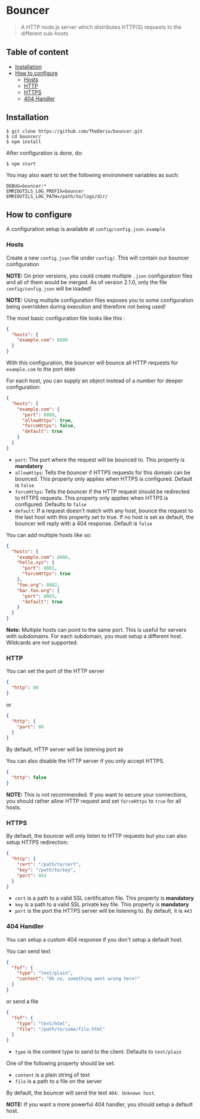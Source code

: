 # Bouncer

> A HTTP node.js server which distributes HTTP(S) requests to the different sub-hosts

## Table of content
- [Installation](#installation)
- [How to configure](#configuration)
  - [Hosts](#configuration-hosts)
  - [HTTP](#configuration-http)
  - [HTTPS](#configuration-https)
  - [404 Handler](#configuration-fof)

<a name="installation"></a>
## Installation

```shell
$ git clone https://github.com/TheEmrio/bouncer.git
$ cd bouncer/
$ npm install
```

After configuration is done, do:

```shell
$ npm start
```

You may also want to set the following environment variables as such:
```
DEBUG=bouncer:*
EMRIOUTILS_LOG_PREFIX=bouncer
EMRIOUTILS_LOG_PATH=/path/to/logs/dir/
```

<a name="configuration"></a>
## How to configure

A configuration setup is available at `config/config.json.example`

<a name="configuration-hosts"></a>
### Hosts

Create a new `config.json` file under `config/`. This will contain our bouncer configuration

**NOTE:** On prior versions, you could create multiple `.json` configuration files and all of them would be merged. As of version 2.1.0, only the file `config/config.json` will be loaded!

**NOTE:** Using multiple configuration files exposes you to some configuration being overridden during execution and therefore not being used!

The most basic configuration file looks like this :
```json
{
  "hosts": {
    "example.com": 8080
  }
}
```

With this configuration, the bouncer will bounce all HTTP requests for `example.com` to the port `8080`

For each host, you can supply an object instead of a number for deeper configuration:
```json
{
  "hosts": {
    "example.com": {
      "port": 8080,
      "allowHttps": true,
      "forceHttps": false,
      "default": true
    }
  }
}
```

- `port`: The port where the request will be bounced to. This property is **mandatory**
- `allowHttps`: Tells the bouncer if HTTPS requests for this domain can be bounced. This property only applies when HTTPS is configured. Default is `false`
- `forceHttps`: Tells the bouncer if the HTTP request should be redirected to HTTPS requests. This property only applies when HTTPS is configured. Defaults to `false`
- `default`: If a request doesn't match with any host, bounce the request to the last host with this property set to true. If no host is set as default, the bouncer will reply with a 404 response. Default is `false`

You can add multiple hosts like so:
```json
{
  "hosts": {
    "example.com": 8080,
    "hello.xyz": {
      "port": 8081,
      "forceHttps": true
    },
    "foo.org": 8082,
    "bar.foo.org": {
      "port": 8083,
      "default": true
    }
  }
}
```

**Note:** Multiple hosts can point to the same port. This is useful for servers with subdomains. For each subdomain, you must setup a different host. Wildcards are not supported.

<a name="configuration-http"></a>
### HTTP

You can set the port of the HTTP server

```json
{
  "http": 80
}
```

or

```json
{
  "http": {
    "port": 80
  }
}
```

By default, HTTP server will be listening port `80`

You can also disable the HTTP server if you only accept HTTPS.

```json
{
  "http": false
}
```

**NOTE:** This is not recommended. If you want to secure your connections, you should rather allow HTTP request and set `forceHttps` to `true` for all hosts.

<a name="configuration-https"></a>
### HTTPS

By default, the bouncer will only listen to HTTP requests but you can also setup HTTPS redirection:

```json
{
  "http": {
    "cert": "/path/to/cert",
    "key": "/path/to/key",
    "port": 443
  }
}
```

- `cert` is a path to a valid SSL certification file. This property is **mandatory**
- `key` is a path to a valid SSL private key file. This property is **mandatory**
- `port` is the port the HTTPS server will be listening to. By default, it is `443`

<a name="configuration-fof"></a>
### 404 Handler

You can setup a custom 404 response if you don't setup a default host.

You can send text
```json
{
  "fof": {
    "type": "text/plain",
    "content": "Oh no, something went wrong here!"
  }
}
```

or send a file

```json
{
  "fof": {
    "type": "text/html",
    "file": "/path/to/some/file.html"
  }
}
```

- `type` is the content type to send to the client. Defaults to `text/plain`

One of the following property should be set:
- `content` is a plain string of text
- `file` is a path to a file on the server

By default, the bouncer will send the text `404: Unknown host`.

**NOTE:** If you want a more powerful 404 handler, you should setup a default host.
